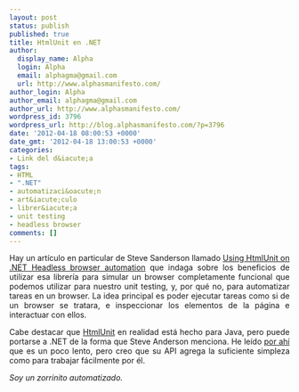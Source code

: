 ```yaml
---
layout: post
status: publish
published: true
title: HtmlUnit en .NET
author:
  display_name: Alpha
  login: Alpha
  email: alphagma@gmail.com
  url: http://www.alphasmanifesto.com/
author_login: Alpha
author_email: alphagma@gmail.com
author_url: http://www.alphasmanifesto.com/
wordpress_id: 3796
wordpress_url: http://blog.alphasmanifesto.com/?p=3796
date: '2012-04-18 08:00:53 +0000'
date_gmt: '2012-04-18 13:00:53 +0000'
categories:
- Link del d&iacute;a
tags:
- HTML
- ".NET"
- automatizaci&oacute;n
- art&iacute;culo
- librer&iacute;a
- unit testing
- headless browser
comments: []
---
```

<p style="text-align: justify;">Hay un art&iacute;culo en particular de Steve Sanderson llamado <a href="http://blog.stevensanderson.com/2010/03/30/using-htmlunit-on-net-for-headless-browser-automation/">Using HtmlUnit on .NET Headless browser automation</a> que indaga sobre los beneficios de utilizar esa librer&iacute;a para simular un browser completamente funcional que podemos utilizar para nuestro unit testing, y, por qu&eacute; no, para automatizar tareas en un browser. La idea principal es poder ejecutar tareas como si de un browser se tratara, e inspeccionar los elementos de la p&aacute;gina e interactuar con ellos.</p>
<p style="text-align: justify;">Cabe destacar que <a href="http://htmlunit.sourceforge.net/">HtmlUnit</a> en realidad est&aacute; hecho para Java, pero puede portarse a .NET de la forma que Steve Anderson menciona. He le&iacute;do <a href="http://stackoverflow.com/a/3280679/147507">por ah&iacute;</a> que es un poco lento, pero creo que su API agrega la suficiente simpleza como para trabajar f&aacute;cilmente por &eacute;l.</p>
<p style="text-align: justify;"><em>Soy un zorrinito automatizado.</em></p>
